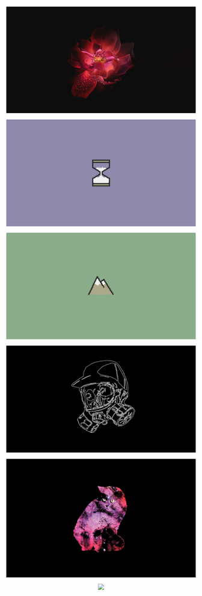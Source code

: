 <p align='center'>
<img src='red_flower.jpg' alt='red_flower' width='600'/>
</p>

<p align='center'>
<img src='hourglass.png' alt='hourglass' width='600'/>
</p>

<p align='center'>
<img src='mountain.png' alt='mountain' width='600'/>
</p>

<p align='center'>
<img src='mask_skull.jpg' alt='mask_skull'width='600'/>
</p>

<p align='center'>
<img src='spacecat.png' alt='spacecat' width='600'/>
</p>

<p align='center'>
<a href='https://github.com/mountain-theme/Mountain'><img src='https://img.shields.io/static/v1?label=Powered%20By&message=Mountain&color=9ec49f&style=for-the-badge&labelColor=0f0f0f'></a>
</p>

